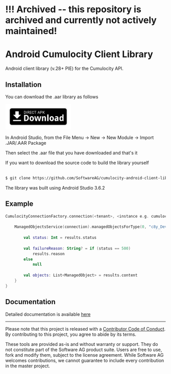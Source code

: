 # !!! Archived -- this repository is archived and currently not actively maintained!

# Android Cumulocity Client Library

Android client library (v.28+ PIE) for the Cumulocity API.

## Installation

You can download the .aar library as follows

[<img src="./assets/direct-apk-download.png"
      alt="Direct apk download"
      height="80">](https://github.com/SoftwareAG/cumulocity-android-client-lib/raw/master/releases/jc-cumulocity-release-1.0.aar)

In Android Studio, from the File Menu -> New -> New Module -> Import .JAR/.AAR Package

Then select the .aar file that you have downloaded and that's it

If you want to download the source code to build the library yourself

``` sh

$ git clone https://github.com/SoftwareAG/cumulocity-android-client-lib.git

```

The library was built using Android Studio 3.6.2

## Example

``` kotlin
CumulocityConnectionFactory.connection(<tenant>, <instance e.g. cumulocity.com>).connect(<user>, <password>) { connection, responseInfo ->

    ManagedObjectsService(connection).managedObjectsForType(0, "c8y_DeviceGroup") { results ->

        val status: Int = results.status

        val failureReason: String? = if (status == 500)
            results.reason
        else
            null

        val objects: List<ManagedObject> = results.content
    }
}
```

## Documentation

Detailed documentation is available <a href="https://raw.githack.com/SoftwareAG/cumulocity-android-client-lib/master/docs/dokka/index.html">here</a>

-----

Please note that this project is released with a [Contributor Code of
Conduct](https://github.com/SoftwareAG/cumulocityr/blob/master/.github/CODE_OF_CONDUCT.md).
By contributing to this project, you agree to abide by its terms.

These tools are provided as-is and without warranty or support. They do
not constitute part of the Software AG product suite. Users are free to
use, fork and modify them, subject to the license agreement. While
Software AG welcomes contributions, we cannot guarantee to include every
contribution in the master project.

